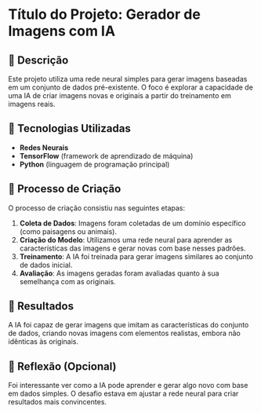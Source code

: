 # Título do Projeto: **Gerador de Imagens com IA**

## 📒 Descrição
Este projeto utiliza uma rede neural simples para gerar imagens baseadas em um conjunto de dados pré-existente. O foco é explorar a capacidade de uma IA de criar imagens novas e originais a partir do treinamento em imagens reais.

## 🤖 Tecnologias Utilizadas
- **Redes Neurais**
- **TensorFlow** (framework de aprendizado de máquina)
- **Python** (linguagem de programação principal)

## 🧐 Processo de Criação
O processo de criação consistiu nas seguintes etapas:
1. **Coleta de Dados**: Imagens foram coletadas de um domínio específico (como paisagens ou animais).
2. **Criação do Modelo**: Utilizamos uma rede neural para aprender as características das imagens e gerar novas com base nesses padrões.
3. **Treinamento**: A IA foi treinada para gerar imagens similares ao conjunto de dados inicial.
4. **Avaliação**: As imagens geradas foram avaliadas quanto à sua semelhança com as originais.

## 🚀 Resultados
A IA foi capaz de gerar imagens que imitam as características do conjunto de dados, criando novas imagens com elementos realistas, embora não idênticas às originais.

## 💭 Reflexão (Opcional)
Foi interessante ver como a IA pode aprender e gerar algo novo com base em dados simples. O desafio estava em ajustar a rede neural para criar resultados mais convincentes.
